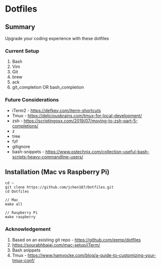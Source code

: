 # Dotfiles

## Summary
Upgrade your coding experience with these dotfiles

### Current Setup
1. Bash
2. Vim
3. Git
4. brew
5. ack
6. git_completion OR bash_completion

### Future Considerations
- iTerm2 - https://defkey.com/iterm-shortcuts
- Tmux - https://deliciousbrains.com/tmux-for-local-development/
- zsh - https://scriptingosx.com/2019/07/moving-to-zsh-part-5-completions/
- z
- tree
- fzf
- gitignore
- bash-snippets - https://www.ostechnix.com/collection-useful-bash-scripts-heavy-commandline-users/

## Installation (Mac vs Raspberry Pi)
```
cd ~
git clone https://github.com/jchen187/Dotfiles.git
cd Dotfiles

// Mac
make all

// Raspberry Pi
make raspberry
```

### Acknowledgement
1. Based on an existing git repo - https://github.com/eemp/dotfiles
2. https://sourabhbajaj.com/mac-setup/iTerm/
3. Bash snippets
4. Tmux - https://www.hamvocke.com/blog/a-guide-to-customizing-your-tmux-conf/
